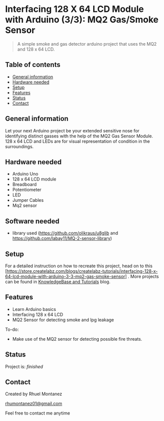 # Interfacing 128 X 64 LCD Module with Arduino (3/3): MQ2 Gas/Smoke Sensor
> A simple smoke and gas detector arduino project that uses the MQ2 and 128 x 64 LCD. 

## Table of contents
* [General information](#general-information)
* [Hardware needed](#hardware-needed)
* [Setup](#setup)
* [Features](#features)
* [Status](#status)
* [Contact](#contact)

## General information
Let your next Arduino project be your extended sensitive nose for identifying distinct gasses with the help of the MQ2 Gas Sensor Module.
128 x 64 LCD and LEDs are for visual representation of condition in the surroundings.

## Hardware needed
* Arduino Uno
* 128 x 64 LCD module
* Breadboard
* Potentiometer
* LED
* Jumper Cables
* Mq2 sensor

## Software needed
* library used (https://github.com/olikraus/u8glib and https://github.com/labay11/MQ-2-sensor-library)

## Setup
For a detailed instruction on how to recreate this project, head on to this [https://store.createlabz.com/blogs/createlabz-tutorials/interfacing-128-x-64-lcd-module-with-arduino-3-3-mq2-gas-smoke-sensor] .
More projects can be found in [KnowledgeBase and Tutorials](https://store.createlabz.com/blogs/createlabz-tutorials) blog.

## Features
* Learn Arduino basics
* Interfacing 128 x 64 LCD
* MQ2 Sensor for detecting smoke and lpg leakage 

To-do:
* Make use of the MQ2 sensor for detecting possible fire threats. 

## Status
Project is: _finished_

## Contact
Created by Rhuel Montanez

rhumontanez01@gmail.com

Feel free to contact me anytime 

